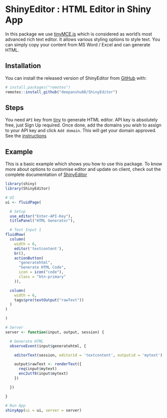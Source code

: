 
<!-- README.md is generated from README.Rmd. Please edit that file -->

# ShinyEditor : HTML Editor in Shiny App

<!-- badges: start -->

<!-- badges: end -->

In this package we use [tinyMCE.js](https://www.tiny.cloud/) which is
considered as world’s most advanced rich text editor. It allows various
styling options to style text. You can simply copy your content from MS
Word / Excel and can generate HTML.

## Installation

You can install the released version of ShinyEditor from
[GitHub](https://github.com/) with:

``` r
# install.packages("remotes")
remotes::install_github("deepanshu88/ShinyEditor")
```

## Steps

You need `API` key from [tiny](https://www.tiny.cloud/) to generate HTML
editor. API key is absolutely free, just Sign Up required. Once done, add
the domains you wish to assign to your API key and click `Add domain`.
This will get your domain approved. See the
[instructions](https://www.tiny.cloud/blog/how-to-get-tinymce-cloud-up-in-less-than-5-minutes/)

## Example

This is a basic example which shows you how to use this package. To know more about options to customise editor and update on client, check out the complete documentation of [ShinyEditor](https://www.listendata.com/2021/03/shinyeditor-rich-text-editor-in-shiny.html)

``` r
library(shiny)
library(ShinyEditor)

# UI
ui <- fluidPage(

  # Setup
  use_editor("Enter-API-Key"),
  titlePanel("HTML Generator"),

  # Text Input 1
fluidRow(
  column(
    width = 6,
    editor('textcontent'),
    br(),
    actionButton(
      "generatehtml",
      "Generate HTML Code",
      icon = icon("code"),
      class = "btn-primary"
    )),

  column(
    width = 6,
    tags$pre(textOutput("rawText"))
  )
)

)

# Server
server <- function(input, output, session) {

  # Generate HTML
  observeEvent(input$generatehtml, {

    editorText(session, editorid = 'textcontent', outputid = 'mytext')

    output$rawText <- renderText({
      req(input$mytext)
      enc2utf8(input$mytext)
    })

  })

}

# Run App
shinyApp(ui = ui, server = server)
```


